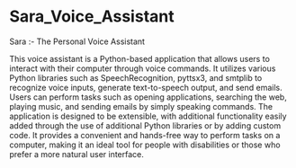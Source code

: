 # Sara_Voice_Assistant
Sara :- The Personal Voice Assistant

This voice assistant is a Python-based application that allows users to interact with their computer through voice commands. It utilizes various Python libraries such as SpeechRecognition, pyttsx3, and smtplib to recognize voice inputs, generate text-to-speech output, and send emails. Users can perform tasks such as opening applications, searching the web, playing music, and sending emails by simply speaking commands. The application is designed to be extensible, with additional functionality easily added through the use of additional Python libraries or by adding custom code. It provides a convenient and hands-free way to perform tasks on a computer, making it an ideal tool for people with disabilities or those who prefer a more natural user interface.
